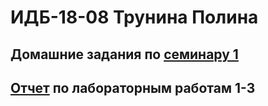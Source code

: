 #  ИДБ-18-08 Трунина Полина

## Домашние задания по [семинару 1](https://github.com/stankin/design-part-1/wiki/sem1/h4)
## [Отчет](https://github.com/MilenaShermatova/MilenaShermatova.github.io/wiki/%D0%9B%D0%B0%D0%B1%D0%BE%D1%80%D0%B0%D1%82%D0%BE%D1%80%D0%BD%D0%B0%D1%8F-1-3) по лабораторным работам 1-3

